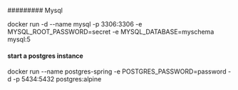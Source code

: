 
  #########  Mysql 

  docker run -d --name mysql -p 3306:3306 -e MYSQL_ROOT_PASSWORD=secret -e MYSQL_DATABASE=myschema mysql:5



  #### start a postgres instance
  docker run --name postgres-spring  -e POSTGRES_PASSWORD=password -d -p 5434:5432 postgres:alpine


